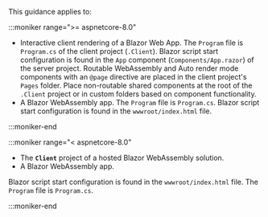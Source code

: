 This guidance applies to:

:::moniker range=">= aspnetcore-8.0"

* Interactive client rendering of a Blazor Web App. The `Program` file is `Program.cs` of the client project (`.Client`). Blazor script start configuration is found in the `App` component (`Components/App.razor`) of the server project. Routable WebAssembly and Auto render mode components with an `@page` directive are placed in the client project's `Pages` folder. Place non-routable shared components at the root of the `.Client` project or in custom folders based on component functionality.
* A Blazor WebAssembly app. The `Program` file is `Program.cs`. Blazor script start configuration is found in the `wwwroot/index.html` file.

:::moniker-end

:::moniker range="< aspnetcore-8.0"

* The **`Client`** project of a hosted Blazor WebAssembly solution.
* A Blazor WebAssembly app.

Blazor script start configuration is found in the `wwwroot/index.html` file. The `Program` file is `Program.cs`.

:::moniker-end
